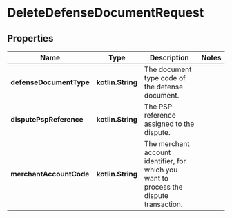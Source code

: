 
# DeleteDefenseDocumentRequest

## Properties
Name | Type | Description | Notes
------------ | ------------- | ------------- | -------------
**defenseDocumentType** | **kotlin.String** | The document type code of the defense document. | 
**disputePspReference** | **kotlin.String** | The PSP reference assigned to the dispute. | 
**merchantAccountCode** | **kotlin.String** | The merchant account identifier, for which you want to process the dispute transaction. | 



